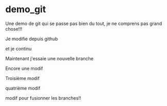 # demo_git

Une demo de git qui se passe pas bien du tout, je ne comprens pas grand chose!!!

Je modifie depuis github

et je continu

Maintenant j'essaie une nouvelle branche

Encore une modif

Troisième modif

quatrième modif

modif pour fusionner les branches!!


